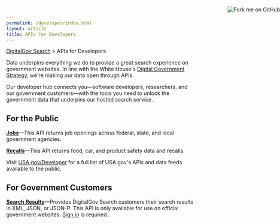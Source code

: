 ```yaml
---
permalink: /developer/index.html
layout: article
title: APIs for Developers
---
```


[DigitalGov Search](/index.html) > APIs for Developers

<a href="https://github.com/GSA"><img style="position: absolute; top: 41px; right: 0; border: 0;" src="https://s3.amazonaws.com/github/ribbons/forkme_right_orange_ff7600.png" alt="Fork me on GitHub"></a>

Data underpins everything we do to provide a great search experience on government websites.
In line with the White House's
[Digital Government Strategy](http://www.whitehouse.gov/sites/default/files/omb/egov/digital-government/digital-government.html), we're making our data open through APIs.

Our developer hub connects you&mdash;software developers, researchers, and our
government customers&mdash;with the tools you need to unlock the government data that
underpins our hosted search service.

## For the Public

**[Jobs](jobs.html)**&mdash;This API returns job openings across federal, state, and local government agencies.

**[Recalls](recalls.html)**&mdash;This API returns food, car, and product safety data and recalls.

Visit [USA.gov/Developer](http://www.usa.gov/About/developer-resources/developers.shtml) for a full list of USA.gov's APIs and data feeds available to the public.

## For Government Customers

**[Search Results](/sites/manual/api.html)**&mdash;Provides DigitalGov Search customers their search results in XML, JSON, or
JSON-P. This API is only available for use on official government websites.
[Sign in](https://search.usa.gov/sites/) is required.